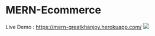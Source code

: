 # MERN-Ecommerce
Live Demo : https://mern-greatkhanjoy.herokuapp.com/
![](https://res.cloudinary.com/flairbeese/image/upload/v1659051827/download_hywnvk.png)
